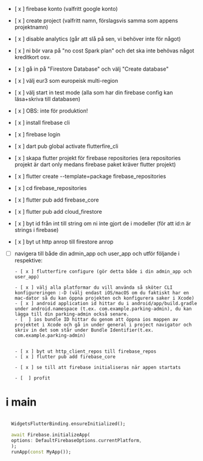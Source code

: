 - [ x ] firebase konto (valfritt google konto)
- [ x ] create project (valfritt namn, förslagsvis samma som appens projektnamn)
- [ x ] disable analytics (går att slå på sen, vi behöver inte för något)
- [ x ] ni bör vara på "no cost Spark plan" och det ska inte behövas något kreditkort osv.
- [ x ] gå in på "Firestore Database" och välj "Create database"
- [ x ] välj eur3 som europeisk multi-region 
- [ x ] välj start in test mode (alla som har din firebase config kan läsa+skriva till databasen)
- [ x ] OBS: inte för produktion!

- [ x ] install firebase cli
- [ x ] firebase login
- [ x ] dart pub global activate flutterfire_cli
- [ x ] skapa flutter projekt för firebase repositories (era repositories projekt är dart only medans firebase paket kräver flutter projekt)
- [ x ] flutter create --template=package firebase_repositories
- [ x ] cd firebase_repositories
- [ x ] flutter pub add firebase_core
- [ x ] flutter pub add cloud_firestore

- [ x ] byt id från int till string om ni inte gjort de i modeller (för att id:n är strings i firebase)
- [ x ] byt ut http anrop till firestore anrop


- [  ] navigera till både din admin_app och user_app och utför följande i respektive:

      - [ x ] flutterfire configure (gör detta både i din admin_app och user_app)

      - [ x ] välj alla platformar du vill använda så sköter CLI konfigureringen :-D (välj endast iOS/macOS om du faktiskt har en mac-dator så du kan öppna projekten och konfigurera saker i Xcode)
      - [ x ] android application id hittar du i android/app/build.gradle under android.namespace (t.ex. com.example.parking-admin), du kan lägga till din parking-admin också senare.
      - [  ] ios bundle ID hittar du genom att öppna ios mappen av projektet i Xcode och gå in under general i project navigator och skriv in det som står under Bundle Identifier(t.ex. com.example.parking-admin)


      - [ x ] byt ut http_client_repos till firebase_repos
      - [ x ] flutter pub add firebase_core

      - [ x ] se till att firebase initialiseras när appen startats

      - [  ] profit


# i main

```dart

  WidgetsFlutterBinding.ensureInitialized();

  await Firebase.initializeApp(
  options: DefaultFirebaseOptions.currentPlatform,
  );
  runApp(const MyApp());

```